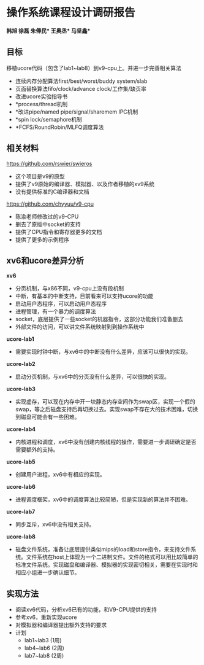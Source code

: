 # 操作系统课程设计调研报告

**韩旭 徐磊    朱俸民\* 王奥丞\* 马坚鑫\***

## 目标
移植ucore代码（包含了lab1~lab8）到v9-cpu上。并进一步完善相关算法

- 连续内存分配算法first/best/worst/buddy system/slab
- 页面替换算法fifo/clock/advance clock/工作集/缺页率
- 改进ucore实验指导书
- *process/thread机制
- *改进pipe/named pipe/signal/sharemem IPC机制
- *spin lock/semaphore机制
- *FCFS/RoundRobin/MLFQ调度算法

## 相关材料
https://github.com/rswier/swieros

- 这个项目是v9的原型
- 提供了v9原始的编译器、模拟器、以及作者移植的xv9系统
- 没有提供标准的C编译器和文档

https://github.com/chyyuu/v9-cpu

- 陈渝老师修改过的v9-CPU
- 删去了原版中socket的支持
- 提供了CPU指令和寄存器更多的文档
- 提供了更多的示例程序

## xv6和ucore差异分析

**xv6**

- 分页机制，与x86不同，v9-cpu上没有段机制
- 中断，有基本的中断支持，目前看来可以支持ucore的功能
- 启动用户态程序，可以启动用户态程序
- 进程管理，有一个暴力的调度算法
- socket，底层提供了一些socket的机器指令，这部分功能我们准备删去
- 外部文件的访问，可以讲文件系统映射到到操作系统中

**ucore-lab1**

- 需要实现时钟中断，与xv6中的中断没有什么差异，应该可以很快的实现。

**ucore-lab2**

- 启动分页机制，与xv6中的分页没有什么差异，可以很快的实现。

**ucore-lab3**

- 实现虚存，可以现在内存中开一块静态内存空间作为swap区，实现一个假的swap，等之后磁盘支持后再切换过去。实现swap不存在大的技术困难，切换到磁盘可能会有一些困难。

**ucore-lab4**

- 内核进程和调度，xv6中没有创建内核线程的操作，需要进一步调研确定是否需要额外的支持。

**ucore-lab5**

- 创建用户进程，xv6中有相应的实现。

**ucore-lab6**

- 进程调度框架，xv6中的调度算法比较简陋，但是实现新的算法并不困难。

**ucore-lab7**

- 同步互斥，xv6中没有相关支持。

**ucore-lab8**

- 磁盘文件系统，准备让底层提供类似mips的load和store指令，来支持文件系统。文件系统在host上体现为一个二进制文件。文件的格式可以用比较简单的标准文件系统。实现磁盘和编译器、模拟器的实现密切相关，需要在实现时和相应小组进一步确认细节。

## 实现方法

- 阅读xv6代码，分析xv6已有的功能，和V9-CPU提供的支持
- 参考xv6，重新实现ucore
- 对模拟器和编译器提出额外支持的要求
- 计划
	- lab1~lab3 (1周)
	- lab4~lab6 (2周)
	- lab7~lab8 (2周)

